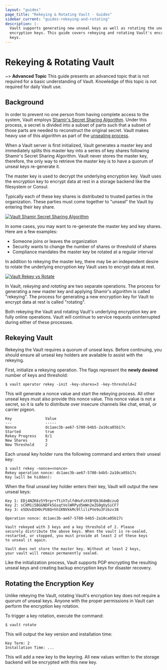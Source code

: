 ```yaml
---
layout: "guides"
page_title: "Rekeying & Rotating Vault - Guides"
sidebar_current: "guides-rekeying-and-rotating"
description: |-
  Vault supports generating new unseal keys as well as rotating the underlying
  encryption keys. This guide covers rekeying and rotating Vault's encryption
  keys.
---
```


# Rekeying &amp; Rotating Vault

~> **Advanced Topic** This guide presents an advanced topic that is not required
for a basic understanding of Vault. Knowledge of this topic is not required for
daily Vault use.

## Background

In order to prevent no one person from having complete access to the system,
Vault employs [Shamir's Secret Sharing Algorithm][shamir]. Under this process,
a secret is divided into a subset of parts such that a subset of those parts are
needed to reconstruct the original secret. Vault makes heavy use of this
algorithm as part of the [unsealing process](/docs/concepts/seal.html).

When a Vault server is first initialized, Vault generates a master key and
immediately splits this master key into a series of key shares following
Shamir's Secret Sharing Algorithm. Vault never stores the master key, therefore,
the only way to retrieve the master key is to have a quorum of unseal keys
re-generate it.

The master key is used to decrypt the underlying encryption key. Vault uses the
encryption key to encrypt data at rest in a storage backend like the filesystem
or Consul.

Typically each of these key shares is distributed to trusted parties in the
organization. These parties must come together to "unseal" the Vault by entering
their key share.

[![Vault Shamir Secret Sharing Algorithm](/assets/images/vault-shamir-secret-sharing.svg)](/assets/images/vault-shamir-secret-sharing.svg)

[shamir]: https://en.wikipedia.org/wiki/Shamir%27s_Secret_Sharing

In some cases, you may want to re-generate the master key and key shares. Here
are a few examples:

- Someone joins or leaves the organization
- Security wants to change the number of shares or threshold of shares
- Compliance mandates the master key be rotated at a regular interval

In addition to rekeying the master key, there may be an independent desire to
rotate the underlying encryption key Vault uses to encrypt data at rest.

[![Vault Rekey vs Rotate](/assets/images/vault-rekey-vs-rotate.svg)](/assets/images/vault-rekey-vs-rotate.svg)

In Vault, _rekeying_ and _rotating_ are two separate operations. The process for
generating a new master key and applying Shamir's algorithm is called
"rekeying". The process for generating a new encryption key for Vault to encrypt
data at rest is called "rotating".

Both rekeying the Vault and rotating Vault's underlying encryption key are fully
online operations. Vault will continue to service requests uninterrupted during
either of these processes.

## Rekeying Vault

Rekeying the Vault requires a quorum of unseal keys. Before continuing, you
should ensure all unseal key holders are available to assist with the rekeying.

First, initialize a rekeying operation. The flags represent the **newly
desired** number of keys and threshold:

```text
$ vault operator rekey -init -key-shares=3 -key-threshold=2
```

This will generate a nonce value and start the rekeying process. All other
unseal keys must also provide this nonce value. This nonce value is not a
secret, so it is safe to distribute over insecure channels like chat, email, or
carrier pigeon.

```text
Key               Value
---               -----
Nonce             dc1aec3b-ae67-5780-b4b5-2a10ca05b17c
Started           true
Rekey Progress    0/1
New Shares        3
New Threshold     2
```

Each unseal key holder runs the following command and enters their unseal key:

```text
$ vault rekey -nonce=<nonce>
Rekey operation nonce: dc1aec3b-ae67-5780-b4b5-2a10ca05b17c
Key (will be hidden):
```

When the final unseal key holder enters their key, Vault will output the new
unseal keys:

```text
Key 1: EDj4NZK6z5Y9rpr+TtihTulfdHvFzXtBYQk36dmBczuQ
Key 2: sCkM1i5BGGNDFk5GsqtVolWRPyd5mWn2eZG0gUySiCF7
Key 3: e5DUvDIH0cPU8Q+hh1KNVkkMc9lliliPVe9u3Fzbzv38

Operation nonce: dc1aec3b-ae67-5780-b4b5-2a10ca05b17c

Vault rekeyed with 3 keys and a key threshold of 2. Please
securely distribute the above keys. When the vault is re-sealed,
restarted, or stopped, you must provide at least 2 of these keys
to unseal it again.

Vault does not store the master key. Without at least 2 keys,
your vault will remain permanently sealed.
```

Like the initialization process, Vault supports PGP encrypting the resulting
unseal keys and creating backup encryption keys for disaster recovery.

## Rotating the Encryption Key

Unlike rekeying the Vault, rotating Vault's encryption key does not require a
quorum of unseal keys. Anyone with the proper permissions in Vault can perform
the encryption key rotation.

To trigger a key rotation, execute the command:

```text
$ vault rotate
```

This will output the key version and installation time:

```text
Key Term: 2
Installation Time: ...
```

This will add a new key to the keyring. All new values written to the storage
backend will be encrypted with this new key.
